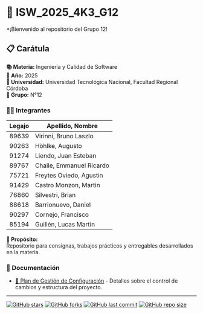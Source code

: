 # 🚀 ISW_2025_4K3_G12
*¡Bienvenido al repositorio del Grupo 12! 
## 📋 Carátula

**📚 Materia:** Ingeniería y Calidad de Software  
**📅 Año:** 2025  
**🏫 Universidad:** Universidad Tecnológica Nacional, Facultad Regional Córdoba  
**👥 Grupo:** N°12  

### 👨‍💻 Integrantes

| Legajo | Apellido, Nombre |
|--------|-----------------------------|
| 89639  | Virinni, Bruno Laszlo       |
| 90263  | Höhlke, Augusto             |
| 91274  | Liendo, Juan Esteban        |
| 89767  | Chaile, Emmanuel Ricardo    |
| 75721  | Freytes Oviedo, Agustin     |
| 91429  | Castro Monzon, Martin       |
| 76860  | Silvestri, Brian            |
| 88618  | Barrionuevo, Daniel         |
| 90297  | Cornejo, Francisco          |
| 85194  | Guillén, Lucas Martin       |

**🎯 Propósito:**  
Repositorio para consignas, trabajos prácticos y entregables desarrollados en la materia.  

### 📖 Documentación
- [📄 Plan de Gestión de Configuración](Plan_Gestion.md) - Detalles sobre el control de cambios y estructura del proyecto.

---


[![GitHub stars](https://img.shields.io/github/stars/Brun02K20/ISW_2025_4K3_G12?style=social)](https://github.com/Brun02K20/ISW_2025_4K3_G12)
[![GitHub forks](https://img.shields.io/github/forks/Brun02K20/ISW_2025_4K3_G12?style=social)](https://github.com/Brun02K20/ISW_2025_4K3_G12)
[![GitHub last commit](https://img.shields.io/github/last-commit/Brun02K20/ISW_2025_4K3_G12)](https://github.com/Brun02K20/ISW_2025_4K3_G12)
[![GitHub repo size](https://img.shields.io/github/repo-size/Brun02K20/ISW_2025_4K3_G12)](https://github.com/Brun02K20/ISW_2025_4K3_G12)

